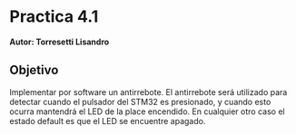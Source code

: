 # Practica 4.1

**Autor: Torresetti Lisandro**

## Objetivo

Implementar por software un antirrebote. El antirrebote será utilizado para detectar cuando el pulsador del STM32 es presionado, y cuando esto ocurra
mantendrá el LED de la place encendido. En cualquier otro caso el estado default es que el LED se encuentre apagado.